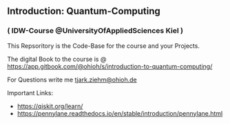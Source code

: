 ## Introduction: Quantum-Computing
### ( IDW-Course @UniversityOfAppliedSciences Kiel )

This Repsoritory is the Code-Base for the course and your Projects.

The digital Book to the course is @ https://app.gitbook.com/@ohioh/s/introduction-to-quantum-computing/

For Questions write me tjark.ziehm@ohioh.de 

Important Links:
- https://qiskit.org/learn/
- https://pennylane.readthedocs.io/en/stable/introduction/pennylane.html
